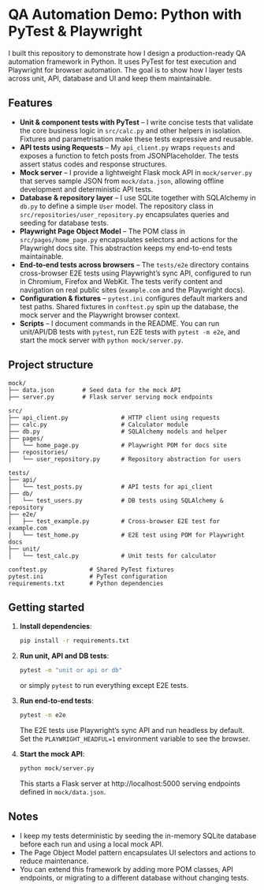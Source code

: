 # QA Automation Demo: Python with PyTest & Playwright

I built this repository to demonstrate how I design a production-ready QA automation framework in Python. It uses PyTest for test execution and Playwright for browser automation. The goal is to show how I layer tests across unit, API, database and UI and keep them maintainable.

## Features

- **Unit & component tests with PyTest** – I write concise tests that validate the core business logic in `src/calc.py` and other helpers in isolation. Fixtures and parametrisation make these tests expressive and reusable.
- **API tests using Requests** – My `api_client.py` wraps `requests` and exposes a function to fetch posts from JSONPlaceholder. The tests assert status codes and response structures.
- **Mock server** – I provide a lightweight Flask mock API in `mock/server.py` that serves sample JSON from `mock/data.json`, allowing offline development and deterministic API tests.
- **Database & repository layer** – I use SQLite together with SQLAlchemy in `db.py` to define a simple `User` model. The repository class in `src/repositories/user_repository.py` encapsulates queries and seeding for database tests.
- **Playwright Page Object Model** – The POM class in `src/pages/home_page.py` encapsulates selectors and actions for the Playwright docs site. This abstraction keeps my end-to-end tests maintainable.
- **End‑to‑end tests across browsers** – The `tests/e2e` directory contains cross-browser E2E tests using Playwright’s sync API, configured to run in Chromium, Firefox and WebKit. The tests verify content and navigation on real public sites (`example.com` and the Playwright docs).
- **Configuration & fixtures** – `pytest.ini` configures default markers and test paths. Shared fixtures in `conftest.py` spin up the database, the mock server and the Playwright browser context.
- **Scripts** – I document commands in the README. You can run unit/API/DB tests with `pytest`, run E2E tests with `pytest -m e2e`, and start the mock server with `python mock/server.py`.

## Project structure

```
mock/
├── data.json        # Seed data for the mock API
├── server.py        # Flask server serving mock endpoints

src/
├── api_client.py               # HTTP client using requests
├── calc.py                     # Calculator module
├── db.py                       # SQLAlchemy models and helper
├── pages/
│   └── home_page.py            # Playwright POM for docs site
├── repositories/
│   └── user_repository.py      # Repository abstraction for users

tests/
├── api/
│   └── test_posts.py           # API tests for api_client
├── db/
│   └── test_users.py           # DB tests using SQLAlchemy & repository
├── e2e/
│   ├── test_example.py         # Cross-browser E2E test for example.com
│   └── test_home.py            # E2E test using POM for Playwright docs
├── unit/
│   └── test_calc.py            # Unit tests for calculator

conftest.py            # Shared PyTest fixtures
pytest.ini             # PyTest configuration
requirements.txt       # Python dependencies
```

## Getting started

1. **Install dependencies**:
   ```bash
   pip install -r requirements.txt
   ```

2. **Run unit, API and DB tests**:
   ```bash
   pytest -m "unit or api or db"
   ```
   or simply `pytest` to run everything except E2E tests.

3. **Run end‑to‑end tests**:
   ```bash
   pytest -m e2e
   ```
   The E2E tests use Playwright’s sync API and run headless by default. Set the `PLAYWRIGHT_HEADFUL=1` environment variable to see the browser.

4. **Start the mock API**:
   ```bash
   python mock/server.py
   ```

   This starts a Flask server at http://localhost:5000 serving endpoints defined in `mock/data.json`.

## Notes

- I keep my tests deterministic by seeding the in-memory SQLite database before each run and using a local mock API.
- The Page Object Model pattern encapsulates UI selectors and actions to reduce maintenance.
- You can extend this framework by adding more POM classes, API endpoints, or migrating to a different database without changing tests.

